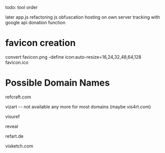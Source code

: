 todo:
tool order

later
app.js refactoring
js obfuscation
hosting on own server
tracking with google api
donation function

# favicon creation

convert favicon.png -define icon:auto-resize=16,24,32,48,64,128 favicon.ico


# Possible Domain Names

refcraft.com

vizart -- not available any more for most domains (maybe vis4rt.com)

visuref

reveal


refart.de

visketch.com
